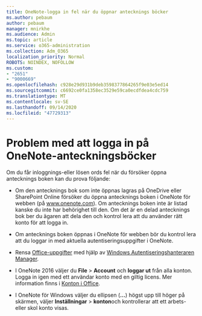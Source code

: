 ```yaml
---
title: OneNote-logga in fel när du öppnar antecknings böcker
ms.author: pebaum
author: pebaum
manager: mnirkhe
ms.audience: Admin
ms.topic: article
ms.service: o365-administration
ms.collection: Adm_O365
localization_priority: Normal
ROBOTS: NOINDEX, NOFOLLOW
ms.custom:
- "2651"
- "9000669"
ms.openlocfilehash: c928e29d931b9deb3598377864265f9e03e5ed14
ms.sourcegitcommit: c6692ce0fa1358ec3529e59ca0ecdfdea4cdc759
ms.translationtype: MT
ms.contentlocale: sv-SE
ms.lasthandoff: 09/14/2020
ms.locfileid: "47729313"
---
```

# <a name="issues-signing-in-to-onenote-notebooks"></a>Problem med att logga in på OneNote-anteckningsböcker

Om du får inloggnings-eller lösen ords fel när du försöker öppna antecknings boken kan du prova följande:

- Om den antecknings bok som inte öppnas lagras på OneDrive eller SharePoint Online försöker du öppna antecknings boken i OneNote för webben (på www.onenote.com). Om antecknings boken inte är listad kanske du inte har behörighet till den. Om det är en delad antecknings bok ber du ägaren att dela den och kontrol lera att du använder rätt konto för att logga in.

- Om antecknings boken öppnas i OneNote för webben bör du kontrol lera att du loggar in med aktuella autentiseringsuppgifter i OneNote. 

- Rensa [Office-uppgifter](https://docs.microsoft.com/office/troubleshoot/error-messages/another-account-already-signed-in#step-3-clear-cached-credentials-on-the-computer) med hjälp av [Windows Autentiseringshanteraren Manager](https://support.microsoft.com/help/4026814/windows-accessing-credential-manager).

- I OneNote 2016 väljer du **File**  >  **Account** och **loggar ut** från alla konton. Logga in igen med ett användar konto med en giltig licens. Mer information finns i [Konton i Office](https://support.office.com/article/accounts-in-office-628ea040-f265-49de-b986-be09c3ebf8a9).

- I OneNote för Windows väljer du ellipsen (**...**) högst upp till höger på skärmen, väljer **Inställningar**  >  **konton**och kontrollerar att ett arbets-eller skol konto visas.